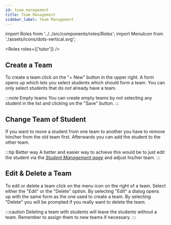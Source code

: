 ```yaml
---
id: team_management
title: Team Management
sidebar_label: Team Management
---
```


import Roles from '../../src/components/roles/Roles';
import MenuIcon from './assets/icons/dots-vertical.svg';

<Roles roles={['tutor']} />

## Create a Team

To create a team click on the "+ New" button in the upper right. A form opens up which lets you select students which should form a team. You can only select students that do _not_ already have a team.

:::note Empty teams
You can create empty teams by not selecting any student in the list and clicking on the "Save" button.
:::

## Change Team of Student

If you want to move a student from one team to another you have to remove him/her from the old team first. Afterwards you can add the student to the other team.

:::tip Better way
A better and easier way to achieve this would be to just edit the student via the [_Student Management page_](./student_management) and adjust his/her team.
:::

## Edit & Delete a Team

To edit or delete a team click on the menu icon <IconInText icon={MenuIcon} /> on the right of a team. Select either the "Edit" or the "Delete" option. By selecting "Edit" a dialog opens up with the same form as the one used to create a team. By selecting "Delete" you will be prompted if you really want to delete the team.

:::caution
Deleting a team with students will leave the students without a team. Remember to assign them to new teams if necessary.
:::
